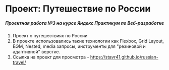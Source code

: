# Проект: Путешествие по России
##### Проектная работа №3 на курсе Яндекс Практикум по Веб-разработке

1. Проект о путешествиях по России
2. В проекте использовались такие технологии как Flexbox, Grid Layout, БЭМ, Nested, media запросы, инструменты для "резиновой и адаптивной" верстке.
3. Ссылка на проект для просмотра - https://stavr41.github.io/russian-travel/



